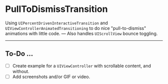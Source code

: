 # PullToDismissTransition
Using `UIPercentDrivenInteractiveTransition` and `UIViewControllerAnimatedTransitioning` to do nice "pull-to-dismiss" animations with little code. — Also handles `UIScrollView` bounce toggling.

---

## To-Do ...
- [ ] Create example for a `UIViewController` with scrollable content, and without.
- [ ] Add screenshots and/or GIF or video.
